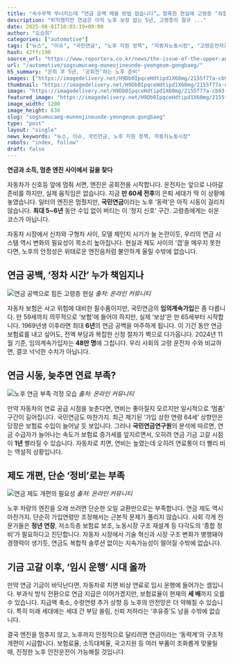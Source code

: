 ```yaml
---
title: "속수무책 무너지는데 “연금 공백 메울 방법 없습니다”… 참혹한 현실에 고령층 ‘좌절’"
description: "퇴직했지만 연금은 아직 노후 보장 없는 5년, 고령층의 절규 ..."
date: 2025-08-01T10:03:19+09:00
author: "오승희"
categories: ["automotive"]
tags: ["뉴스", "이슈", "국민연금", "노후 지원 정책", "자동차노동시장", "고령운전자경제"]
hash: 42ffc190
source_url: "https://www.reportera.co.kr/news/the-issue-of-the-upper-age-limit-for-joining-the-national-pension-service/"
url: "/automotive/sogsumucaeg-muneojineunde-yeongeum-gongbaeg/"
h5_summary: "은퇴 후 5년, ‘공회전’하는 노후 준비"
images: ["https://imagedelivery.net/H9Db0IpqceHdtipd1X60mg/2155f77a-cb93-4d01-9531-b0b098067200/public", "https://imagedelivery.net/H9Db0IpqceHdtipd1X60mg/aa392ebd-4240-400e-7b8a-270843576700/public", "https://imagedelivery.net/H9Db0IpqceHdtipd1X60mg/aa3d5e1f-121e-4617-9f50-27375a921300/public", "https://imagedelivery.net/H9Db0IpqceHdtipd1X60mg/8f137919-c50a-431f-7534-6513a89c6e00/public"]
thumbnail: "https://imagedelivery.net/H9Db0IpqceHdtipd1X60mg/2155f77a-cb93-4d01-9531-b0b098067200/public"
image: "https://imagedelivery.net/H9Db0IpqceHdtipd1X60mg/2155f77a-cb93-4d01-9531-b0b098067200/public"
featured_image: "https://imagedelivery.net/H9Db0IpqceHdtipd1X60mg/2155f77a-cb93-4d01-9531-b0b098067200/public"
image_width: 1200
image_height: 630
slug: "sogsumucaeg-muneojineunde-yeongeum-gongbaeg"
type: "post"
layout: "single"
news_keywords: "뉴스, 이슈, 국민연금, 노후 지원 정책, 자동차노동시장"
robots: "index, follow"
draft: false
---
```


**연금과 소득, 멈춘 엔진 사이에서 길을 찾다**

자동차가 신호등 앞에 멈춰 서면, 엔진은 공회전을 시작합니다. 운전자는 앞으로 나아갈 준비를 하지만, 실제 움직임은 없습니다. 지금 **만 60세 전후**의 은퇴 세대가 딱 이 상황에 놓였습니다. 일터의 엔진은 멈췄지만, **국민연금**이라는 노후 ‘동력’은 아직 시동이 걸리지 않습니다. **최대 5~6년** 동안 수입 없이 버티는 이 ‘정지 신호’ 구간. 고령층에게는 쉬운 코스가 아닙니다.

자동차 시장에서 신차와 구형차 사이, 모델 체인지 시기가 늘 논란이듯, 우리의 연금 시스템 역시 변화의 필요성이 목소리 높아집니다. 현실과 제도 사이의 ‘갭’을 메우지 못한다면, 노후의 안정성은 위태로운 엔진음처럼 불안하게 울릴 수밖에 없습니다.

## 연금 공백, ‘정차 시간’ 누가 책임지나

![연금 공백으로 힘든 고령층 현실](https://imagedelivery.net/H9Db0IpqceHdtipd1X60mg/8f137919-c50a-431f-7534-6513a89c6e00/public)
*출처: 온라인 커뮤니티*


자동차 보험은 사고 위험에 대비한 필수품이지만, 국민연금의 **임의계속가입**은 좀 다릅니다. 만 59세까지 의무적으로 ‘보험’에 들어야 하지만, 실제 ‘보상’은 만 65세부터 시작합니다. 1969년생 이후라면 최대 **6년**의 연금 공백을 마주하게 됩니다. 이 기간 동안 연금 보험료를 내고 싶어도, 전액 부담과 복잡한 신청 절차가 벽으로 다가옵니다. 2024년 11월 기준, 임의계속가입자는 **48만 명**에 그칩니다. 우리 사회의 고령 운전자 수와 비교하면, 결코 넉넉한 수치가 아닙니다.

## 연금 시동, 늦추면 연료 부족?  

![노후 연금 부족 걱정 모습](https://imagedelivery.net/H9Db0IpqceHdtipd1X60mg/aa3d5e1f-121e-4617-9f50-27375a921300/public)
*출처: 온라인 커뮤니티*

 
만약 자동차의 연료 공급 시점을 늦춘다면, 연비는 좋아질지 모르지만 일시적으로 ‘멈춤’ 구간이 길어집니다. 국민연금도 마찬가지. 최근 제기된 ‘가입 상한 연령 64세’ 상향안은 당장은 보험료 수입이 늘어날 듯 보입니다. 그러나 **국민연금연구원**의 분석에 따르면, 연금 수급자가 늘어나는 속도가 보험료 증가세를 앞지르면서, 오히려 연금 기금 고갈 시점이 **1년** 빨라질 수 있습니다. 자동차로 치면, 연비는 높였는데 오히려 연료통이 더 빨리 비는 역설적 상황입니다.

## 제도 개편, 단순 ‘정비’로는 부족

![연금 제도 개편의 필요성](https://imagedelivery.net/H9Db0IpqceHdtipd1X60mg/aa392ebd-4240-400e-7b8a-270843576700/public)
*출처: 온라인 커뮤니티*


노후 차량의 엔진을 오래 쓰려면 단순한 오일 교환만으로는 부족합니다. 연금 제도 역시 마찬가지. 단순히 가입연령만 조정해서는 근본적 문제가 풀리지 않습니다. 사회 각계 전문가들은 **정년 연장**, 저소득층 보험료 보조, 노동시장 구조 재설계 등 다각도의 ‘종합 정비’가 필요하다고 진단합니다. 자동차 시장에서 기술 혁신과 시장 구조 변화가 병행돼야 경쟁력이 생기듯, 연금도 복합적 솔루션 없이는 지속가능성이 떨어질 수밖에 없습니다.

## 기금 고갈 이후, ‘임시 운행’ 시대 올까

만약 연금 기금이 바닥난다면, 자동차로 치면 비상 연료로 임시 운행에 들어가는 셈입니다. 부과식 방식 전환으로 연금 지급은 이어가겠지만, 보험료율이 현재의 **세 배**까지 오를 수 있습니다. 지급액 축소, 수령연령 추가 상향 등 노후의 안전망은 더 약해질 수 있습니다. 특히 미래 세대에는 세대 간 부담 쏠림, 신뢰 저하라는 ‘후유증’도 남을 수밖에 없습니다.

결국 엔진을 멈추지 않고, 노후까지 안정적으로 달리려면 연금이라는 ‘동력계’의 구조적 개편이 시급합니다. 보험료율, 소득대체율, 국고지원 등 여러 부품이 조화롭게 맞물릴 때, 진정한 노후 안전운전이 가능해질 것입니다.
